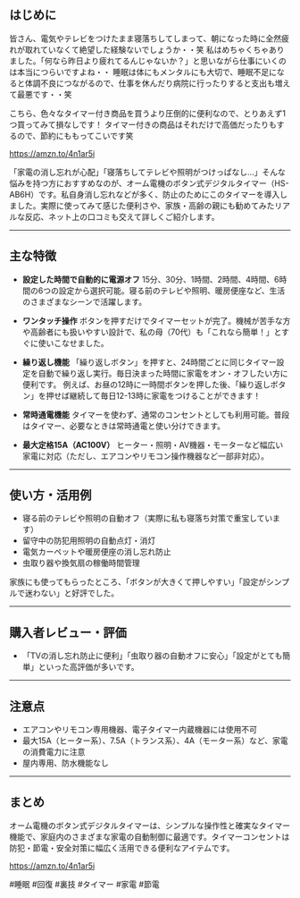 ## はじめに

皆さん、電気やテレビをつけたまま寝落ちしてしまって、朝になった時に全然疲れが取れていなくて絶望した経験ないでしょうか・・笑
私はめちゃくちゃありました。「何なら昨日より疲れてるんじゃないか？」と思いながら仕事にいくのは本当につらいですよね・・
睡眠は体にもメンタルにも大切で、睡眠不足になると体調不良につながるので、仕事を休んだり病院に行ったりすると支出も増えて最悪です・・笑

こちら、色々なタイマー付き商品を買うより圧倒的に便利なので、とりあえず1つ買ってみて損なしです！
タイマー付きの商品はそれだけで高価だったりもするので、節約にももってこいです笑

https://amzn.to/4n1ar5i

「家電の消し忘れが心配」「寝落ちしてテレビや照明がつけっぱなし…」そんな悩みを持つ方におすすめなのが、オーム電機のボタン式デジタルタイマー（HS-AB6H）です。私自身消し忘れなどが多く、防止のためにこのタイマーを導入しました。実際に使ってみて感じた便利さや、家族・高齢の親にも勧めてみたリアルな反応、ネット上の口コミも交えて詳しくご紹介します。

---

## 主な特徴

- **設定した時間で自動的に電源オフ**
  15分、30分、1時間、2時間、4時間、6時間の6つの設定から選択可能。寝る前のテレビや照明、暖房便座など、生活のさまざまなシーンで活躍します。

- **ワンタッチ操作**
  ボタンを押すだけでタイマーセットが完了。機械が苦手な方や高齢者にも扱いやすい設計で、私の母（70代）も「これなら簡単！」とすぐに使いこなせました。

- **繰り返し機能**
  「繰り返しボタン」を押すと、24時間ごとに同じタイマー設定を自動で繰り返し実行。毎日決まった時間に家電をオン・オフしたい方に便利です。
  例えば、お昼の12時に一時間ボタンを押した後、「繰り返しボタン」を押せば継続して毎日12-13時に家電をつけることができます！

- **常時通電機能**
  タイマーを使わず、通常のコンセントとしても利用可能。普段はタイマー、必要なときは常時通電と使い分けできます。

- **最大定格15A（AC100V）**
  ヒーター・照明・AV機器・モーターなど幅広い家電に対応（ただし、エアコンやリモコン操作機器など一部非対応）。

---

## 使い方・活用例

- 寝る前のテレビや照明の自動オフ（実際に私も寝落ち対策で重宝しています）
- 留守中の防犯用照明の自動点灯・消灯
- 電気カーペットや暖房便座の消し忘れ防止
- 虫取り器や換気扇の稼働時間管理

家族にも使ってもらったところ、「ボタンが大きくて押しやすい」「設定がシンプルで迷わない」と好評でした。

---

## 購入者レビュー・評価

- 「TVの消し忘れ防止に便利」「虫取り器の自動オフに安心」「設定がとても簡単」といった高評価が多いです。

---

## 注意点

- エアコンやリモコン専用機器、電子タイマー内蔵機器には使用不可
- 最大15A（ヒーター系）、7.5A（トランス系）、4A（モーター系）など、家電の消費電力に注意
- 屋内専用、防水機能なし

---

## まとめ

オーム電機のボタン式デジタルタイマーは、シンプルな操作性と確実なタイマー機能で、家庭内のさまざまな家電の自動制御に最適です。タイマーコンセントは防犯・節電・安全対策に幅広く活用できる便利なアイテムです。

https://amzn.to/4n1ar5i

#睡眠 #回復 #裏技 #タイマー #家電 #節電
